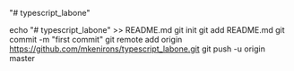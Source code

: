 "# typescript_labone" 

echo "# typescript_labone" >> README.md
git init
git add README.md
git commit -m "first commit"
git remote add origin https://github.com/mkenirons/typescript_labone.git
git push -u origin master